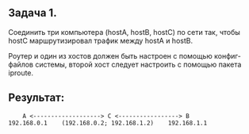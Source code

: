 **Задача 1.**
-------------

Соединить три компьютера (hostA, hostB, hostC) по сети так, чтобы hostC маршрутизировал трафик между hostA и hostB.

Роутер и один из хостов должен быть настроен с помощью конфиг-файлов системы, второй хост следует настроить с помощью пакета iproute.

## **Результат:**

```
    A <-------------------> C <-----------------> B
192.168.0.1    (192.168.0.2; 192.168.1.2)    192.168.1.1
```
